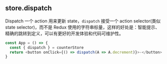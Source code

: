 ## store.dispatch

Dispatch 一个 action 用来更新 state，`dispatch` 接受一个 action selector(类似 state selector)，而不是 Redux 使用的字符串标量，这样的好处是：智能提示、精确的跳转到定义，可以有更好的开发体验和代码可维护性。

```js
const App = () => {
  const { dispatch } = counterStore
  return <button onClick={() => dispatch(A => A.decrement)}>-</button>
}
```